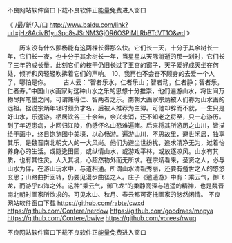 
不良网站软件窗口下载不良软件正能量免费进入窗口




《 /最/新/入/口  http://www.baidu.com/link?url=jHz8AcivB1yuSpc8sJSrNM3GjOR6OSPiMLRbBTcVT1O&wd 》




　　历来没有什么颤杨能有这两棵长得那么快。它们长一天，十分于其余树长一年，它们长一夜，也十分于其余树长一年，当星星从天际消逝的那一刹时，它们长了三年的成长量。此刻它们的枝干仍旧长过了王宫的窗子，天子爱好成天坐在何处，倾听和风轻轻吹拂着它们的声响。
	10、我再也不会奋不顾身的去爱一个人了，哪怕是你。
　　古人云：“智者乐水，仁者乐山；智者动，仁者静；智者乐，仁者寿。”中国山水画家对这种山水之乐的思想十分推崇，他们遍游山水，将世间万物尽挥笔墨之间，可谓兼得仁、智两者之乐。南朝大画家宗炳被人们称为山水画的远祖。据说宗炳年轻时颇负才名，后被人推荐为主簿。可他却辞而不就，一生只是好山水，乐远游。栖居饮谷三十余年，余兴未消，还不知老之将至，只一心游历。到了年迈患病，才回归江陵，仍感怀名山恐难遍睹。后来将其所游历之山川，皆描绘于画中，终日饱览图中美境，以心畅游。遍游山川，不思故里，避世闲居，独享其乐，是魏晋南北朝文人的一大风尚。他们为避尘世纷扰，追求清净无为，过着怡养身心的生活。或隐逸田园，或纵情山水，或游戏平林，或放逐凉风。山水有其质，也有其性灵。人入其境，心超然物外而无所求。在宗炳看来，圣贤之人，必与山水为伴，在游山玩水中，与道相通。所谓山水清新秀丽，还要有遁世之人的悠悠玄思；山路曲折回转，仍要见漫步曲径之人。庄子《逍遥游》中有：乘云气，御飞龙，而游乎四海之外。这种“乘云气，御飞龙”的柔静高深与逍遥的精神，也是魏晋南北朝时画家所欲求的。可见水山、秋月、春云都可寄托画家的悠然闲情。
不良网站软件窗口下载
https://github.com/rabte/cwxd
https://github.com/Contere/nerdow
https://github.com/goodraes/mnpya
https://github.com/Contere/bwjye
https://github.com/vorees/rwuq





不良网站软件窗口下载不良软件正能量免费进入窗口
